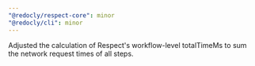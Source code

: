 ```yaml
---
"@redocly/respect-core": minor
"@redocly/cli": minor
---
```


Adjusted the calculation of Respect's workflow-level totalTimeMs to sum the network request times of all steps.

